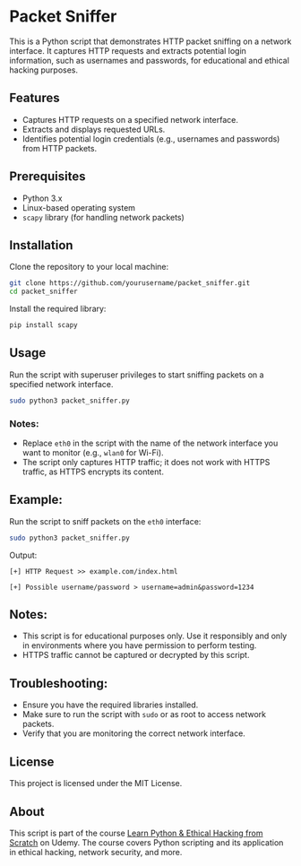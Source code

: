 # Packet Sniffer

This is a Python script that demonstrates HTTP packet sniffing on a network interface. It captures HTTP requests and extracts potential login information, such as usernames and passwords, for educational and ethical hacking purposes.

## Features
- Captures HTTP requests on a specified network interface.
- Extracts and displays requested URLs.
- Identifies potential login credentials (e.g., usernames and passwords) from HTTP packets.

## Prerequisites
- Python 3.x
- Linux-based operating system
- `scapy` library (for handling network packets)

## Installation

Clone the repository to your local machine:

```bash
git clone https://github.com/yourusername/packet_sniffer.git
cd packet_sniffer
```

Install the required library:

```bash
pip install scapy
```

## Usage

Run the script with superuser privileges to start sniffing packets on a specified network interface.

```bash
sudo python3 packet_sniffer.py
```

### Notes:
- Replace `eth0` in the script with the name of the network interface you want to monitor (e.g., `wlan0` for Wi-Fi).
- The script only captures HTTP traffic; it does not work with HTTPS traffic, as HTTPS encrypts its content.

## Example:

Run the script to sniff packets on the `eth0` interface:

```bash
sudo python3 packet_sniffer.py
```

Output:

```
[+] HTTP Request >> example.com/index.html

[+] Possible username/password > username=admin&password=1234
```

## Notes:
- This script is for educational purposes only. Use it responsibly and only in environments where you have permission to perform testing.
- HTTPS traffic cannot be captured or decrypted by this script.

## Troubleshooting:
- Ensure you have the required libraries installed.
- Make sure to run the script with `sudo` or as root to access network packets.
- Verify that you are monitoring the correct network interface.

## License
This project is licensed under the MIT License.

## About

This script is part of the course [Learn Python & Ethical Hacking from Scratch](https://www.udemy.com/course/learn-python-and-ethical-hacking-from-scratch/) on Udemy. The course covers Python scripting and its application in ethical hacking, network security, and more.
